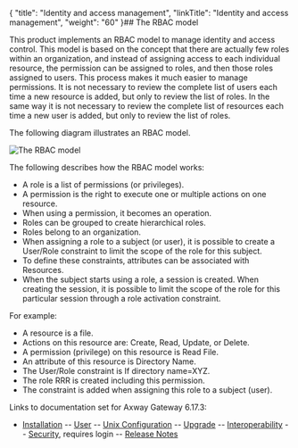 {
    "title": "Identity and access management",
    "linkTitle": "Identity and access management",
    "weight": "60"
}## The RBAC model

This product implements an RBAC model to manage identity and access control. This model is based on the concept that there are actually few roles within an organization, and instead of assigning access to each individual resource, the permission can be assigned to roles, and then those roles assigned to users. This process makes it much easier to manage permissions. It is not necessary to review the complete list of users each time a new resource is added, but only to review the list of roles. In the same way it is not necessary to review the complete list of resources each time a new user is added, but only to review the list of roles.

The following diagram illustrates an RBAC model.

![The RBAC model](/Images/Gateway/Identity_and_access_management_1.png)

The following describes how the RBAC model works:

-   A role is a list of permissions (or privileges).
-   A permission is the right to execute one or multiple actions on one resource.
-   When using a permission, it becomes an operation.
-   Roles can be grouped to create hierarchical roles.
-   Roles belong to an organization.
-   When assigning a role to a subject (or user), it is possible to create a User/Role constraint to limit the scope of the role for this subject.
-   To define these constraints, attributes can be associated with Resources.
-   When the subject starts using a role, a session is created. When creating the session, it is possible to limit the scope of the role for this particular session through a role activation constraint.

For example:

-   A resource is a file.
-   Actions on this resource are: Create, Read, Update, or Delete.
-   A permission (privilege) on this resource is Read File.
-   An attribute of this resource is Directory Name.
-   The User/Role constraint is <span class="code">If directory name=XYZ</span>.
-   The role RRR is created including this permission.
-   The constraint is added when assigning this role to a subject (user).

Links to documentation set for Axway Gateway <span class="mc-variable axway_variables.Release_Number variable">6.17.3</span>:

-   [Installation](#) -- [User](#) -- [Unix Configuration](#) -- [Upgrade](#) -- [Interoperability](#) -- [Security](#), requires login -- [Release Notes](#)
